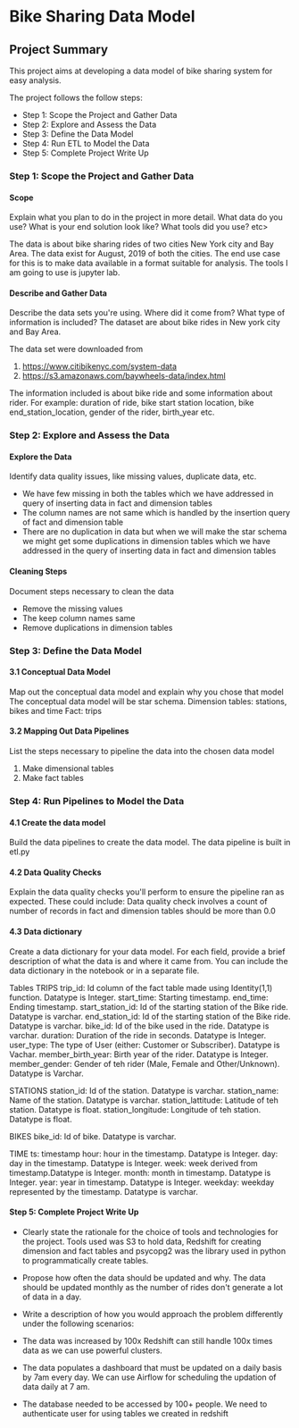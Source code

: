 # Bike Sharing Data Model
## Project Summary
This project aims at developing a data model of bike sharing system for easy analysis.

The project follows the follow steps:
* Step 1: Scope the Project and Gather Data
* Step 2: Explore and Assess the Data
* Step 3: Define the Data Model
* Step 4: Run ETL to Model the Data
* Step 5: Complete Project Write Up

### Step 1: Scope the Project and Gather Data

#### Scope
Explain what you plan to do in the project in more detail. What data do you use? What is your end solution look like? What tools did you use? etc>

The data is about bike sharing rides of two cities New York city and Bay Area.
The data exist for August, 2019 of both the cities.
The end use case for this is to make data available in a format suitable for analysis.
The tools I am going to use is jupyter lab.

#### Describe and Gather Data
Describe the data sets you're using. Where did it come from? What type of information is included?
The dataset are about bike rides in New york city and Bay Area.

The data set were downloaded from
1. https://www.citibikenyc.com/system-data
2. https://s3.amazonaws.com/baywheels-data/index.html

The information included is about bike ride and some information about rider.
For example: duration of ride, bike start station location, bike end_station_location, gender of the rider, birth_year etc.

### Step 2: Explore and Assess the Data
#### Explore the Data
Identify data quality issues, like missing values, duplicate data, etc.
- We have few missing in both the tables which we have addressed in query of inserting data in fact and dimension tables
- The column names are not same which is handled by the insertion query of fact and dimension table
- There are no duplication in data but when we will make the star schema we might get some duplications in dimension
tables which we have addressed in the query of inserting data in fact and dimension tables

#### Cleaning Steps
Document steps necessary to clean the data
- Remove the missing values
- The keep column names same
- Remove duplications in dimension tables


### Step 3: Define the Data Model
#### 3.1 Conceptual Data Model
Map out the conceptual data model and explain why you chose that model
The conceptual data model will be star schema.
Dimension tables: stations, bikes and time
Fact: trips

#### 3.2 Mapping Out Data Pipelines
List the steps necessary to pipeline the data into the chosen data model
1. Make dimensional tables
2. Make fact tables

### Step 4: Run Pipelines to Model the Data
#### 4.1 Create the data model
Build the data pipelines to create the data model.
The data pipeline is built in etl.py


#### 4.2 Data Quality Checks
Explain the data quality checks you'll perform to ensure the pipeline ran as expected. These could include:
Data quality check involves a count of number of records in fact and dimension tables should be more than 0.0

#### 4.3 Data dictionary
Create a data dictionary for your data model. For each field, provide a brief description of what the data is and
where it came from. You can include the data dictionary in the notebook or in a separate file.

Tables
TRIPS
trip_id: Id column of the fact table made using Identity(1,1) function. Datatype is Integer.
start_time: Starting timestamp.
end_time: Ending timestamp.
start_station_id: Id of the starting station of the Bike ride. Datatype is varchar.
end_station_id: Id of the starting station of the Bike ride. Datatype is varchar.
bike_id: Id of the bike used in the ride. Datatype is varchar.
duration: Duration of the ride in seconds. Datatype is Integer.
user_type: The type of User (either: Customer or Subscriber). Datatype is Vachar.
member_birth_year: Birth year of the rider. Datatype is Integer.
member_gender: Gender of teh rider (Male, Female and Other/Unknown). Datatype is Varchar.

STATIONS
station_id: Id of the station. Datatype is varchar.
station_name: Name of the station. Datatype is varchar.
station_lattitude: Latitude of teh station. Datatype is float.
station_longitude: Longitude of teh station. Datatype is float.

BIKES
bike_id: Id of bike. Datatype is varchar.

TIME
ts: timestamp
hour: hour in the timestamp. Datatype is Integer.
day: day in the timestamp. Datatype is Integer.
week: week derived from timestamp.Datatype is Integer.
month: month in timestamp. Datatype is Integer.
year: year in timestamp. Datatype is Integer.
weekday: weekday represented by the timestamp. Datatype is varchar.

#### Step 5: Complete Project Write Up
* Clearly state the rationale for the choice of tools and technologies for the project.
Tools used was S3 to hold data, Redshift for creating dimension and fact tables and psycopg2 was the library used in
python to programmatically create tables.

* Propose how often the data should be updated and why.
The data should be updated monthly as the number of rides don't generate a lot of data in a day.

* Write a description of how you would approach the problem differently under the following scenarios:
 * The data was increased by 100x
 Redshift can still handle 100x times data as we can use powerful clusters.
 * The data populates a dashboard that must be updated on a daily basis by 7am every day.
 We can use Airflow for scheduling the updation of data daily at 7 am.
 * The database needed to be accessed by 100+ people.
 We need to authenticate user for using tables we created in redshift